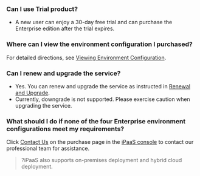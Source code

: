 ### Can I use Trial product?
- A new user can enjoy a 30-day free trial and can purchase the Enterprise edition after the trial expires.


### Where can I view the environment configuration I purchased?
For detailed directions, see [Viewing Environment Configuration](https://www.tencentcloud.com/document/product/1165/51579).


### Can I renew and upgrade the service?
- Yes. You can renew and upgrade the service as instructed in [Renewal and Upgrade](https://www.tencentcloud.com/document/product/1165/51579).
- Currently, downgrade is not supported. Please exercise caution when upgrading the service.


### What should I do if none of the four Enterprise environment configurations meet my requirements?
Click [Contact Us](https://intl.cloud.tencent.com/contact-sales) on the purchase page in the [iPaaS console](https://console.cloud.tencent.com/ipaas) to contact our professional team for assistance.
>?iPaaS also supports on-premises deployment and hybrid cloud deployment.
